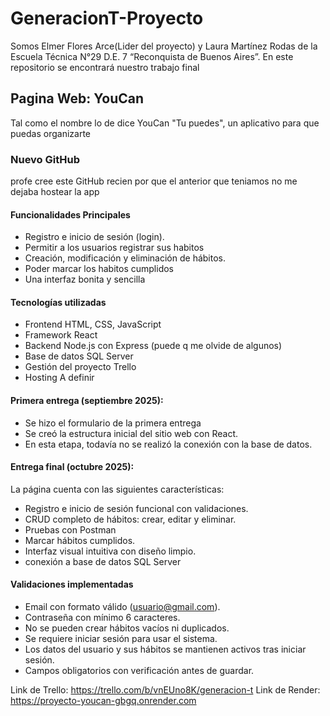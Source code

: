 # GeneracionT-Proyecto
Somos Elmer Flores Arce(Lider del proyecto) y Laura Martínez Rodas de la Escuela Técnica N°29 D.E. 7 “Reconquista de Buenos Aires”.
En este repositorio se encontrará nuestro trabajo final
## Pagina Web: YouCan
Tal como el nombre lo de dice YouCan "Tu puedes", un aplicativo para que puedas organizarte

### Nuevo GitHub 
profe cree este GitHub recien por que el anterior que teniamos no me dejaba hostear la app

#### Funcionalidades Principales
- Registro e inicio de sesión (login).
- Permitir a los usuarios registrar sus habitos
- Creación, modificación y eliminación de hábitos.
- Poder marcar los habitos cumplidos
- Una interfaz bonita y sencilla

#### Tecnologías utilizadas
- Frontend HTML, CSS, JavaScript
- Framework React
- Backend Node.js con Express (puede q me olvide de algunos)
- Base de datos SQL Server
- Gestión del proyecto Trello
- Hosting A definir

#### Primera entrega (septiembre 2025):
- Se hizo el formulario de la primera entrega
- Se creó la estructura inicial del sitio web con React.
- En esta etapa, todavía no se realizó la conexión con la base de datos.

#### Entrega final (octubre 2025):
La página cuenta con las siguientes características:
- Registro e inicio de sesión funcional con validaciones.
- CRUD completo de hábitos: crear, editar y eliminar.
- Pruebas con Postman
- Marcar hábitos cumplidos.
- Interfaz visual intuitiva con diseño limpio.
- conexión a base de datos SQL Server

#### Validaciones implementadas

- Email con formato válido (usuario@gmail.com).
- Contraseña con mínimo 6 caracteres.
- No se pueden crear hábitos vacíos ni duplicados.
- Se requiere iniciar sesión para usar el sistema.
- Los datos del usuario y sus hábitos se mantienen activos tras iniciar sesión.
- Campos obligatorios con verificación antes de guardar.

Link de Trello: https://trello.com/b/vnEUno8K/generacion-t
Link de Render: https://proyecto-youcan-gbgq.onrender.com
